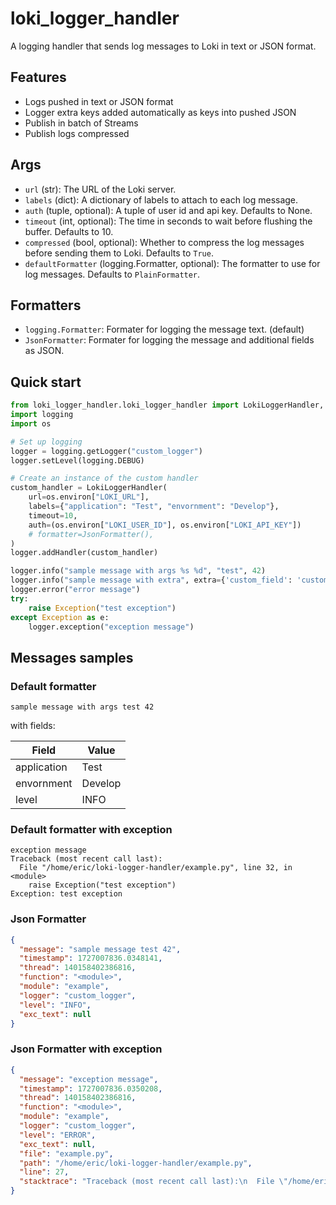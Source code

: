 # loki_logger_handler

A logging handler that sends log messages to Loki in text or JSON format.

## Features

* Logs pushed in text or JSON format
* Logger extra keys added automatically as keys into pushed JSON
* Publish in batch of Streams
* Publish logs compressed

## Args

* `url` (str): The URL of the Loki server.
* `labels` (dict): A dictionary of labels to attach to each log message.
* `auth` (tuple, optional): A tuple of user id and api key. Defaults to None.
* `timeout` (int, optional): The time in seconds to wait before flushing the buffer. Defaults to 10.
* `compressed` (bool, optional): Whether to compress the log messages before sending them to Loki. Defaults to `True`.
* `defaultFormatter` (logging.Formatter, optional): The formatter to use for log messages. Defaults to `PlainFormatter`.

## Formatters

* `logging.Formatter`: Formater for logging the message text. (default)
* `JsonFormatter`: Formater for logging the message and additional fields as JSON.

## Quick start

```python
from loki_logger_handler.loki_logger_handler import LokiLoggerHandler,
import logging
import os 

# Set up logging
logger = logging.getLogger("custom_logger")
logger.setLevel(logging.DEBUG)

# Create an instance of the custom handler
custom_handler = LokiLoggerHandler(
    url=os.environ["LOKI_URL"],
    labels={"application": "Test", "envornment": "Develop"},
    timeout=10,
    auth=(os.environ["LOKI_USER_ID"], os.environ["LOKI_API_KEY"])
    # formatter=JsonFormatter(),
)
logger.addHandler(custom_handler)

logger.info("sample message with args %s %d", "test", 42)
logger.info("sample message with extra", extra={'custom_field': 'custom_value'})
logger.error("error message")
try:
    raise Exception("test exception")
except Exception as e:
    logger.exception("exception message")
```

## Messages samples

### Default formatter

```
sample message with args test 42
```

with fields:

| Field       | Value   |
|-------------|---------|
| application | Test    |
| envornment  | Develop |
| level       | INFO    |

### Default formatter with exception

```
exception message
Traceback (most recent call last):
  File "/home/eric/loki-logger-handler/example.py", line 32, in <module>
    raise Exception("test exception")
Exception: test exception
```

### Json Formatter

```json
{
  "message": "sample message test 42",
  "timestamp": 1727007836.0348141,
  "thread": 140158402386816,
  "function": "<module>",
  "module": "example",
  "logger": "custom_logger",
  "level": "INFO",
  "exc_text": null
}
```

### Json Formatter with exception

```json
{
  "message": "exception message",
  "timestamp": 1727007836.0350208,
  "thread": 140158402386816,
  "function": "<module>",
  "module": "example",
  "logger": "custom_logger",
  "level": "ERROR",
  "exc_text": null,
  "file": "example.py",
  "path": "/home/eric/loki-logger-handler/example.py",
  "line": 27,
  "stacktrace": "Traceback (most recent call last):\n  File \"/home/eric/loki-logger-handler/example.py\", line 25, in <module>\n    raise Exception(\"test exception\")\nException: test exception\n"
}
```